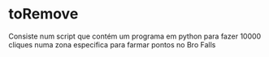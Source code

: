# toRemove
Consiste num script que contém um programa em python para fazer 10000 cliques numa zona especifica
para farmar pontos no Bro Falls